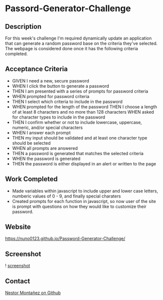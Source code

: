 # Passord-Generator-Challenge 

## Description 
For this week's challenge I'm required dynamically update an application that can generate a random password base on the criteria they've selected. The webpage is considered done once it has the following criteria completed.

## Acceptance Criteria 
* GIVEN I need a new, secure password
* WHEN I click the button to generate a password
* THEN I am presented with a series of prompts for password criteria
* WHEN prompted for password criteria
* THEN I select which criteria to include in the password
* WHEN prompted for the length of the password
THEN I choose a length of at least 8 characters and no more than 128 characters
WHEN asked for character types to include in the password
* THEN I confirm whether or not to include lowercase, uppercase, numeric, and/or special characters
* WHEN I answer each prompt
* THEN my input should be validated and at least one character type should be selected
* WHEN all prompts are answered
* THEN a password is generated that matches the selected criteria
* WHEN the password is generated
* THEN the password is either displayed in an alert or written to the page

## Work Completed 
* Made variables within javascript to include upper and lower case letters, numberic values of 0 - 9, and finally special charaters
* Created prompts for each function in javascript, so now user of the site is prompt with questions on how they would like to customize their password.

## Website 
https://nuno0123.github.io/Password-Generator-Challenge/
## Screenshot 
! [screenshot](/Develop/images/nuno0123.github.io_Password-Generator-Challenge_.png)
## Contact 
[Nestor Montañez on Github](https://github.com/Nuno0123)
